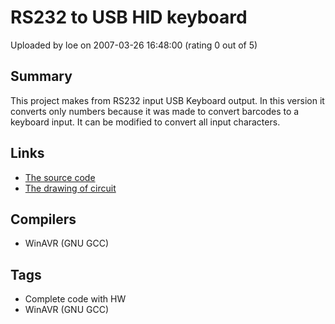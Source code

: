 # RS232 to USB HID keyboard

Uploaded by loe on 2007-03-26 16:48:00 (rating 0 out of 5)

## Summary

This project makes from RS232 input USB Keyboard output. In this version it converts only numbers because it was made to convert barcodes to a keyboard input. It can be modified to convert all input characters.

## Links

- [The source code](http://www.xs4all.nl/~ljkorbee/electronics/RS232-USB_HID.zip)
- [The drawing of circuit](http://www.xs4all.nl/~ljkorbee/electronics/RS232-USB_HID-circuit.png)

## Compilers

- WinAVR (GNU GCC)

## Tags

- Complete code with HW
- WinAVR (GNU GCC)
